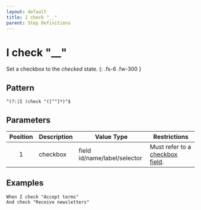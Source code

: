 ```yaml
---
layout: default
title: I check "__"
parent: Step Definitions
---
```


# I check "\_\_"

Set a checkbox to the <em>checked</em> state.
{: .fs-6 .fw-300 }

## Pattern

```
^(?:|I )check "([^"]*)"$
```

## Parameters

| Position | Description | Value Type                   | Restrictions                                                                         |
| :------: | ----------- | ---------------------------- | ------------------------------------------------------------------------------------ |
|    1     | checkbox    | field id/name/label/selector | Must refer to a [checkbox field]({{site.baseurl}}/field_types.html#checkbox-fields). |

## Examples

```gherkin
When I check "Accept terms"
And check "Receive newsletters"
```